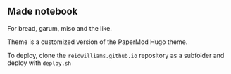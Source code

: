 ## Made notebook

For bread, garum, miso and the like.

Theme is a customized version of the PaperMod Hugo theme.

To deploy, clone the `reidwilliams.github.io` repository as a subfolder and deploy with `deploy.sh`